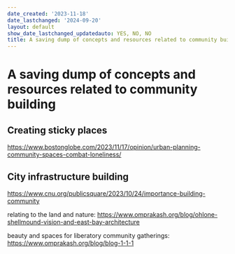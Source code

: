 ```yaml
---
date_created: '2023-11-18'
date_lastchanged: '2024-09-20'
layout: default
show_date_lastchanged_updatedauto: YES, NO, NO
title: A saving dump of concepts and resources related to community building
---
```

# A saving dump of concepts and resources related to community building



## Creating sticky places
https://www.bostonglobe.com/2023/11/17/opinion/urban-planning-community-spaces-combat-loneliness/

## City infrastructure building 
https://www.cnu.org/publicsquare/2023/10/24/importance-building-community

relating to the land and nature: https://www.omprakash.org/blog/ohlone-shellmound-vision-and-east-bay-architecture

beauty and spaces for liberatory community gatherings: https://www.omprakash.org/blog/blog-1-1-1


